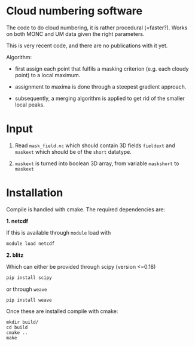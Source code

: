# Cloud numbering software

The code to do cloud numbering, it is rather procedural (=faster?). Works on
both MONC and UM data given the right parameters.

This is very recent code, and there are no publications with it yet. 

Algorithm:

- first assign each point that fulfils a masking criterion (e.g. each cloudy
point) to a local maximum.

- assignment to maxima is done through a steepest gradient approach. 

- subsequently, a merging algorithm is applied to get rid of the smaller local
peaks.

# Input

1. Read `mask_field.nc` which should contain 3D fields `fieldext` and `maskext`
which should be of the `short` datatype.

2. `maskext` is turned into boolean 3D array, from variable `maskshort` to
`maskext`

# Installation

Compile is handled with cmake. The required dependencies are:

**1. netcdf**

If this is available through `module` load with

```bash
module load netcdf
```

**2. blitz**

Which can either be provided through scipy (version <=0.18)

```bash
pip install scipy
```

or through `weave`

```bash
pip install weave
```

Once these are installed compile with cmake:

    mkdir build/
    cd build
    cmake ..
    make
